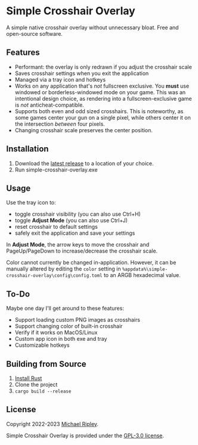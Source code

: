 # Simple Crosshair Overlay

A simple native crosshair overlay without unnecessary bloat. Free and open-source software.

## Features

- Performant: the overlay is only redrawn if you adjust the crosshair scale
- Saves crosshair settings when you exit the application
- Managed via a tray icon and hotkeys
- Works on any application that's *not* fullscreen exclusive. You **must** use windowed or borderless-windowed mode on your game. This was an intentional design choice, as rendering into a fullscreen-exclusive game is *not* anticheat-compatible.
- Supports both even and odd sized crosshairs. This is noteworthy, as some games center your gun on a single pixel, while others center it on the intersection *between* four pixels.
- Changing crosshair scale preserves the center position.

## Installation

1. Download the [latest release](https://github.com/zkxs/simple-crosshair-overlay/releases/latest) to a location of your choice.
2. Run simple-crosshair-overlay.exe

## Usage

Use the tray icon to:

- toggle crosshair visibility (you can also use Ctrl+H)
- toggle **Adjust Mode** (you can also use Ctrl+J)
- reset crosshair to default settings
- safely exit the application and save your settings

In **Adjust Mode**, the arrow keys to move the crosshair and PageUp/PageDown to increase/decrease the crosshair scale.

Color cannot currently be changed in-application. However, it can be manually altered by editing the `color` setting in
`%appdata%\simple-crosshair-overlay\config\config.toml` to an ARGB hexadecimal value.

## To-Do

Maybe one day I'll get around to these features:

- Support loading custom PNG images as crosshairs
- Support changing color of built-in crosshair
- Verify if it works on MacOS/Linux
- Custom app icon in both exe and tray
- Customizable hotkeys

<!-- TODO: publish crate
## Installing from Source

1. [Install Rust](https://www.rust-lang.org/tools/install)
2. `cargo install simple-crosshair-overlay`
-->

## Building from Source

1. [Install Rust](https://www.rust-lang.org/tools/install)
2. Clone the project
3. `cargo build --release`

## License

Copyright 2022-2023 [Michael Ripley](https://github.com/zkxs).

Simple Crosshair Overlay is provided under the [GPL-3.0 license](LICENSE).
